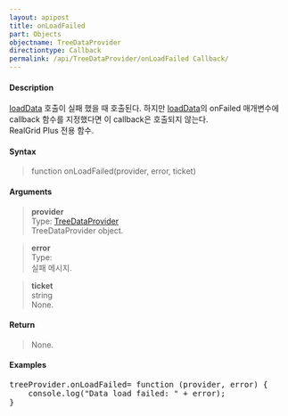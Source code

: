 ```yaml
---
layout: apipost
title: onLoadFailed
part: Objects
objectname: TreeDataProvider
directiontype: Callback
permalink: /api/TreeDataProvider/onLoadFailed Callback/
---
```



#### Description

 [loadData](/api/TreeDataProvider/loadData) 호출이 실패 했을 때 호출된다. 하지만 [loadData](/api/TreeDataProvider/loadData)의 onFailed 매개변수에 callback 함수를 지정했다면 이 callback은 호출되지 않는다.  
RealGrid Plus 전용 함수.  

#### Syntax
  
> function onLoadFailed(provider, error, ticket)  

#### Arguments

> **provider**  
> Type: [TreeDataProvider](/api/TreeDataProvider/)  
> TreeDataProvider object.  

> **error**  
> Type:  
> 실패 메시지.  

> **ticket**  
> string  
> None.  

#### Return

> None.  

#### Examples 

<pre class="prettyprint">
treeProvider.onLoadFailed= function (provider, error) {
    console.log("Data load failed: " + error);
}
</pre>

